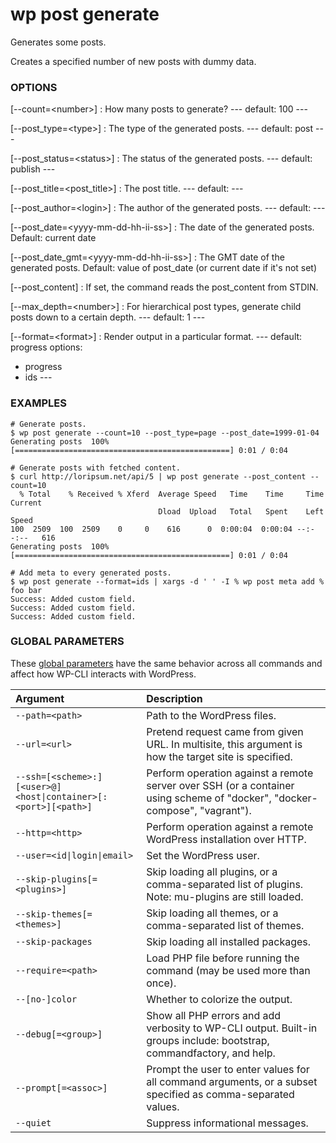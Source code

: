 # wp post generate

Generates some posts.

Creates a specified number of new posts with dummy data.

### OPTIONS

[\--count=&lt;number&gt;]
: How many posts to generate?
\---
default: 100
\---

[\--post_type=&lt;type&gt;]
: The type of the generated posts.
\---
default: post
\---

[\--post_status=&lt;status&gt;]
: The status of the generated posts.
\---
default: publish
\---

[\--post_title=&lt;post_title&gt;]
: The post title.
\---
default:
\---

[\--post_author=&lt;login&gt;]
: The author of the generated posts.
\---
default:
\---

[\--post_date=&lt;yyyy-mm-dd-hh-ii-ss&gt;]
: The date of the generated posts. Default: current date

[\--post_date_gmt=&lt;yyyy-mm-dd-hh-ii-ss&gt;]
: The GMT date of the generated posts. Default: value of post_date (or current date if it's not set)

[\--post_content]
: If set, the command reads the post_content from STDIN.

[\--max_depth=&lt;number&gt;]
: For hierarchical post types, generate child posts down to a certain depth.
\---
default: 1
\---

[\--format=&lt;format&gt;]
: Render output in a particular format.
\---
default: progress
options:
  - progress
  - ids
\---

### EXAMPLES

    # Generate posts.
    $ wp post generate --count=10 --post_type=page --post_date=1999-01-04
    Generating posts  100% [================================================] 0:01 / 0:04

    # Generate posts with fetched content.
    $ curl http://loripsum.net/api/5 | wp post generate --post_content --count=10
      % Total    % Received % Xferd  Average Speed   Time    Time     Time  Current
                                     Dload  Upload   Total   Spent    Left  Speed
    100  2509  100  2509    0     0    616      0  0:00:04  0:00:04 --:--:--   616
    Generating posts  100% [================================================] 0:01 / 0:04

    # Add meta to every generated posts.
    $ wp post generate --format=ids | xargs -d ' ' -I % wp post meta add % foo bar
    Success: Added custom field.
    Success: Added custom field.
    Success: Added custom field.

### GLOBAL PARAMETERS

These [global parameters](https://make.wordpress.org/cli/handbook/config/) have the same behavior across all commands and affect how WP-CLI interacts with WordPress.

| **Argument**    | **Description**              |
|:----------------|:-----------------------------|
| `--path=<path>` | Path to the WordPress files. |
| `--url=<url>` | Pretend request came from given URL. In multisite, this argument is how the target site is specified. |
| `--ssh=[<scheme>:][<user>@]<host\|container>[:<port>][<path>]` | Perform operation against a remote server over SSH (or a container using scheme of "docker", "docker-compose", "vagrant"). |
| `--http=<http>` | Perform operation against a remote WordPress installation over HTTP. |
| `--user=<id\|login\|email>` | Set the WordPress user. |
| `--skip-plugins[=<plugins>]` | Skip loading all plugins, or a comma-separated list of plugins. Note: mu-plugins are still loaded. |
| `--skip-themes[=<themes>]` | Skip loading all themes, or a comma-separated list of themes. |
| `--skip-packages` | Skip loading all installed packages. |
| `--require=<path>` | Load PHP file before running the command (may be used more than once). |
| `--[no-]color` | Whether to colorize the output. |
| `--debug[=<group>]` | Show all PHP errors and add verbosity to WP-CLI output. Built-in groups include: bootstrap, commandfactory, and help. |
| `--prompt[=<assoc>]` | Prompt the user to enter values for all command arguments, or a subset specified as comma-separated values. |
| `--quiet` | Suppress informational messages. |
